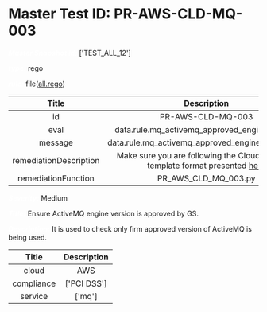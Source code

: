 



# Master Test ID: PR-AWS-CLD-MQ-003


***<font color="white">Master Snapshot Id:</font>*** ['TEST_ALL_12']

***<font color="white">type:</font>*** rego

***<font color="white">rule:</font>*** file([all.rego])  
  
  
  
  

|Title|Description|
| :---: | :---: |
|id|PR-AWS-CLD-MQ-003|
|eval|data.rule.mq_activemq_approved_engine_version|
|message|data.rule.mq_activemq_approved_engine_version_err|
|remediationDescription|Make sure you are following the Cloudformation template format presented <a href='https://boto3.amazonaws.com/v1/documentation/api/latest/reference/services/mq.html#MQ.Client.describe_broker' target='_blank'>here</a>|
|remediationFunction|PR_AWS_CLD_MQ_003.py|


***<font color="white">Severity:</font>*** Medium

***<font color="white">Title:</font>*** Ensure ActiveMQ engine version is approved by GS.

***<font color="white">Description:</font>*** It is used to check only firm approved version of ActiveMQ is being used.  
  
  

|Title|Description|
| :---: | :---: |
|cloud|AWS|
|compliance|['PCI DSS']|
|service|['mq']|



[all.rego]: https://github.com/prancer-io/prancer-compliance-test/tree/master/aws/cloud/all.rego
